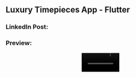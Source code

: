 ## Luxury Timepieces App - Flutter

### LinkedIn Post:

### Preview:
<div align="center">
  <video src="" width=100/>
<div/>
